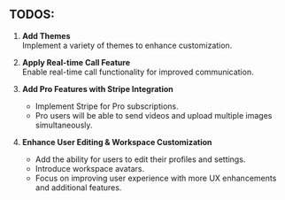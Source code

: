## TODOS:

1. **Add Themes**  
   Implement a variety of themes to enhance customization.

2. **Apply Real-time Call Feature**  
   Enable real-time call functionality for improved communication.

3. **Add Pro Features with Stripe Integration**

   - Implement Stripe for Pro subscriptions.
   - Pro users will be able to send videos and upload multiple images simultaneously.

4. **Enhance User Editing & Workspace Customization**
   - Add the ability for users to edit their profiles and settings.
   - Introduce workspace avatars.
   - Focus on improving user experience with more UX enhancements and additional features.
